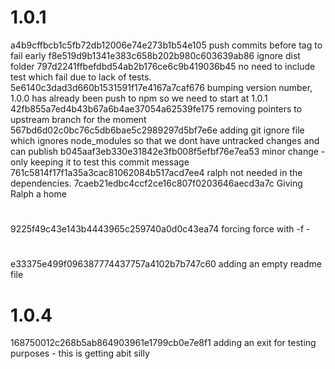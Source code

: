 
#  1.0.1

a4b9cffbcb1c5fb72db12006e74e273b1b54e105 push commits before tag to fail early
f8e519d9b1341e383c658b202b980c603639ab86 ignore dist folder
797d2241ffbefdbd54ab2b176ce6c9b419036b45 no need to include test which fail due to lack of tests.
5e6140c3dad3d660b1531591f17e4167a7caf676 bumping version number, 1.0.0 has already been push to npm so we need to start at 1.0.1
42fb855a7ed4b43b67a6b4ae37054a62539fe175 removing pointers to upstream branch for the moment
567bd6d02c0bc76c5db6bae5c2989297d5bf7e6e adding git ignore file which ignores node_modules so that we dont have untracked changes and can publish
b045aaf3eb330e31842e3fb008f5efbf76e7ea53 minor change - only keeping it to test this commit message
761c5814f17f1a35a3cac81062084b517acd7ee4 ralph not needed in the dependencies.
7caeb21edbc4ccf2ce16c807f0203646aecd3a7c Giving Ralph a home

# 

9225f49c43e143b4443965c259740a0d0c43ea74 forcing force with -f -

# 

e33375e499f096387774437757a4102b7b747c60 adding an empty readme file

#  1.0.4

168750012c268b5ab864903961e1799cb0e7e8f1 adding an exit for testing purposes - this is getting abit silly

